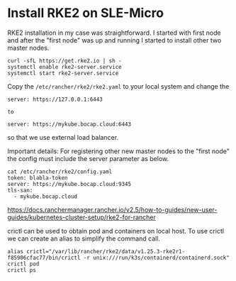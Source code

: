 # Install RKE2 on SLE-Micro

RKE2 installation in my case was straightforward. 
I started with first node and after the "first node" was up and running I started to install other two master nodes.
```
curl -sfL https://get.rke2.io | sh -
systemctl enable rke2-server.service
systemctl start rke2-server.service
```
Copy the ```/etc/rancher/rke2/rke2.yaml``` to your local system and change the 
```
server: https://127.0.0.1:6443

to

server: https://mykube.bocap.cloud:6443
```
so that we use external load balancer.

Important details:
For registering other new master nodes to the "first node" the config must include the server parameter as below.

```
cat /etc/rancher/rke2/config.yaml 
token: blabla-token
server: https://mykube.bocap.cloud:9345
tls-san:
  - mykube.bocap.cloud
```

https://docs.ranchermanager.rancher.io/v2.5/how-to-guides/new-user-guides/kubernetes-cluster-setup/rke2-for-rancher

crictl can be used to obtain pod and containers on local host. To use crictl we can create an alias to simplify the command call.
```
alias crictl="/var/lib/rancher/rke2/data/v1.25.3-rke2r1-f85906cfac77/bin/crictl -r unix:///run/k3s/containerd/containerd.sock"
crictl pod
crictl ps 
```